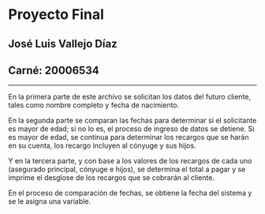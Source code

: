 # Proyecto Final

## José Luis Vallejo Díaz
## Carné: 20006534

___

En la primera parte de este archivo se solicitan los datos del futuro cliente,
tales como nombre completo y fecha de nacimiento.

En la segunda parte se comparan las fechas para determinar si el solicitante es
mayor de edad; si no lo es, el proceso de ingreso de datos se detiene. Si es
mayor de edad, se continua para determinar los recargos que se harán en su cuenta,
los recargo incluyen al cónyuge y sus hijos.

Y en la tercera  parte, y con base a los valores de los recargos de cada uno
(asegurado principal, cónyuge e hijos), se determina el total a pagar y se imprime
el desglose de los recargos que se cobrarán al cliente.

En el proceso de comparación de fechas, se obtiene la fecha del sistema y se le
asigna una variable.
